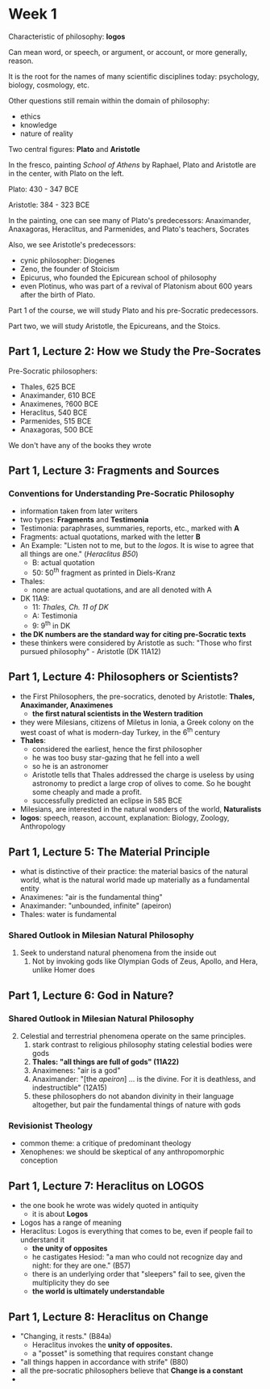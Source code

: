 # Week 1

Characteristic of philosophy: **logos**

Can mean word, or speech, or argument, or account, or more generally, reason.

It is the root for the names of many scientific disciplines today: psychology, biology, cosmology, etc.

Other questions still remain within the domain of philosophy:

- ethics
- knowledge
- nature of reality

Two central figures: **Plato** and **Aristotle**

In the fresco, painting *School of Athens* by Raphael, Plato and Aristotle are in the center, with Plato on the left.

Plato: 430 - 347 BCE

Aristotle: 384 - 323 BCE

In the painting, one can see many of Plato's predecessors: Anaximander, Anaxagoras, Heraclitus, and Parmenides, and Plato's teachers, Socrates

Also, we see Aristotle's predecessors:

- cynic philosopher: Diogenes
- Zeno, the founder of Stoicism
- Epicurus, who founded the Epicurean school of philosophy
- even Plotinus, who was part of a revival of Platonism about 600 years after the birth of Plato.

Part 1 of the course, we will study Plato and his pre-Socratic predecessors.

Part two, we will study Aristotle, the Epicureans, and the Stoics.

## Part 1, Lecture 2: How we Study the Pre-Socrates

Pre-Socratic philosophers:

- Thales, 625 BCE
- Anaximander, 610 BCE
- Anaximenes, ?600 BCE
- Heraclitus, 540 BCE
- Parmenides, 515 BCE
- Anaxagoras, 500 BCE

We don't have any of the books they wrote

## Part 1, Lecture 3: Fragments and Sources

### Conventions for Understanding Pre-Socratic Philosophy

- information taken from later writers
- two types: **Fragments** and **Testimonia**
- Testimonia: paraphrases, summaries, reports, etc., marked with **A**
- Fragments: actual quotations, marked with the letter **B**
- An Example:
  "Listen not to me, but to the *logos*. It is wise to agree that all things are one." (*Heraclitus B50*)
  - B: actual quotation
  - 50: 50<sup>th</sup> fragment as printed in Diels-Kranz
- Thales:
  - none are actual quotations, and are all denoted with A
- DK 11A9:
  - 11: *Thales, Ch. 11 of DK*
  - A: Testimonia
  - 9: 9<sup>th</sup> in DK
- **the DK numbers are the standard way for citing pre-Socratic texts**
- these thinkers were considered by Aristotle as such:
  "Those who first pursued philosophy" - Aristotle (DK 11A12)

## Part 1, Lecture 4: Philosophers or Scientists?

- the First Philosophers, the pre-socratics, denoted by Aristotle: **Thales, Anaximander, Anaximenes**
  - **the first natural scientists in the Western tradition**
- they were Milesians, citizens of Miletus in Ionia, a Greek colony on the west coast of what is modern-day Turkey, in the 6<sup>th</sup> century
- **Thales**:
  - considered the earliest, hence the first philosopher
  - he was too busy star-gazing that he fell into a well
  - so he is an astronomer
  - Aristotle tells that Thales addressed the charge is useless by using astronomy to predict a large crop of olives to come. So he bought some cheaply and made a profit.
  - successfully predicted an eclipse in 585 BCE
- Milesians, are interested in the natural wonders of the world, **Naturalists**
- **logos**: speech, reason, account, explanation: Biology, Zoology, Anthropology

## Part 1, Lecture 5: The Material Principle

- what is distinctive of their practice: the material basics of the natural world, what is the natural world made up materially as a fundamental entity
- Anaximenes: "air is the fundamental thing"
- Anaximander: "unbounded, infinite" (apeiron)
- Thales: water is fundamental

### Shared Outlook in Milesian Natural Philosophy

1. Seek to understand natural phenomena from the inside out
   1. Not by invoking gods like Olympian Gods of Zeus, Apollo, and Hera, unlike Homer does

## Part 1, Lecture 6: God in Nature?

### Shared Outlook in Milesian Natural Philosophy

2. Celestial and terrestrial phenomena operate on the same principles.
   1. stark contrast to religious philosophy stating celestial bodies were gods
   2. **Thales: "all things are full of gods" (11A22)**
   3. Anaximenes: "air is a god"
   4. Anaximander: "[the *apeiron*] ... is the divine. For it is deathless, and indestructible" (12A15)
   5. these philosophers do not abandon divinity in their language altogether, but pair the fundamental things of nature with gods

### Revisionist Theology

- common theme: a critique of predominant theology
- Xenophenes: we should be skeptical of any anthropomorphic conception

## Part 1, Lecture 7: Heraclitus on LOGOS

- the one book he wrote was widely quoted in antiquity
  - it is about **Logos**
- Logos has a range of meaning
- Heraclitus: Logos is everything that comes to be, even if people fail to understand it
  - **the unity of opposites**
  - he castigates Hesiod: "a man who could not recognize day and night: for they are one." (B57)
  - there is an underlying order that "sleepers" fail to see, given the multiplicity they do see
  - **the world is ultimately understandable**

## Part 1, Lecture 8: Heraclitus on Change

- "Changing, it rests." (B84a)
  - Heraclitus invokes the **unity of opposites.**
  - a "posset" is something that requires constant change
- "all things happen in accordance with strife" (B80)
- all the pre-socratic philosophers believe that **Change is a constant**
- 
